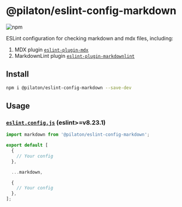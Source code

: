 # @pilaton/eslint-config-markdown

![npm](https://img.shields.io/npm/v/%40pilaton%2Feslint-config-react?style=for-the-badge&logo=npm&labelColor=%231955FF&color=%231955FF)

ESLint configuration for checking markdown and mdx files, including:

1. MDX plugin [`eslint-plugin-mdx`](https://www.npmjs.com/package/eslint-plugin-mdx)
2. MarkdownLint plugin [`eslint-plugin-markdownlint`](https://www.npmjs.com/package/eslint-plugin-markdownlint)

## Install

```bash
npm i @pilaton/eslint-config-markdown --save-dev
```

## Usage

### [`eslint.config.js`](https://eslint.org/docs/latest/use/configure/configuration-files-new) (eslint>=v8.23.1)

```js
import markdown from '@pilaton/eslint-config-markdown';

export default [
  {
    // Your config
  },

  ...markdown,

  {
    // Your config
  },
];
```
